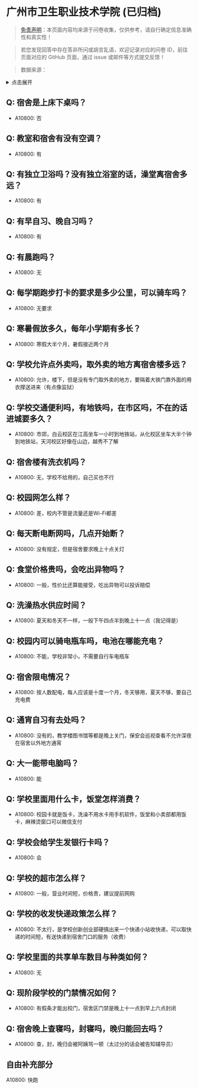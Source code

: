 # 广州市卫生职业技术学院 (已归档)

> [免责声明](https://colleges.chat/#_3)：本页面内容均来源于问卷收集，仅供参考，请自行确定信息准确性和真实性！

> 若您发现回答中存在答非所问或胡言乱语，欢迎记录对应的问卷 ID，前往页面对应的 GitHub 页面，通过 issue 或邮件等方式提交反馈！

> 数据来源：

<details><summary>点击展开</summary>
<ul>
<li>A10800: 匿名 (2022 年 06 月)</li>
</ul>
</details>

## Q: 宿舍是上床下桌吗？

- A10800: 否

## Q: 教室和宿舍有没有空调？

- A10800: 有

## Q: 有独立卫浴吗？没有独立浴室的话，澡堂离宿舍多远？

- A10800: 有

## Q: 有早自习、晚自习吗？

- A10800: 有

## Q: 有晨跑吗？

- A10800: 无

## Q: 每学期跑步打卡的要求是多少公里，可以骑车吗？

- A10800: 无要求

## Q: 寒暑假放多久，每年小学期有多长？

- A10800: 寒假大半个月，暑假接近两个月

## Q: 学校允许点外卖吗，取外卖的地方离宿舍楼多远？

- A10800: 允许，楼下，但是没有专门取外卖的地方，要隔着大铁门靠外面的用衣撑送进来（有点像监狱）

## Q: 学校交通便利吗，有地铁吗，在市区吗，不在的话进城要多久？

- A10800: 市郊，白云校区在江高坐车一小时到地铁站，从化校区坐车大半个钟到地铁站，天河校区好像在山边，越秀不了解

## Q: 宿舍楼有洗衣机吗？

- A10800: 无，学校不给用的，自己买也不行

## Q: 校园网怎么样？

- A10800: 差，校内不管是流量还是Wi-Fi都差

## Q: 每天断电断网吗，几点开始断？

- A10800: 没有规定，但是宿舍要求晚上十点关灯

## Q: 食堂价格贵吗，会吃出异物吗？

- A10800: 一般，性价比还算能接受，吃出异物可以投诉赔偿

## Q: 洗澡热水供应时间？

- A10800: 夏天和冬天不一样，一般下午四点半到晚上十一点（我记得是）

## Q: 校园内可以骑电瓶车吗，电池在哪能充电？

- A10800: 不能，学校非常小，不需要自行车电瓶车

## Q: 宿舍限电情况？

- A10800: 按人数配电，每人应该是十度一个月，冬天够用，夏天不够，要自己充电费

## Q: 通宵自习有去处吗？

- A10800: 没有的，教学楼图书馆等都是晚上关门，保安会巡视查看不允许深夜在宿舍以外地方通宵

## Q: 大一能带电脑吗？

- A10800: 能

## Q: 学校里面用什么卡，饭堂怎样消费？

- A10800: 校园卡就是饭卡，洗澡不用水卡用手机软件，饭堂和小卖部都用饭卡，麻辣烫窗口可以微信支付

## Q: 学校会给学生发银行卡吗？

- A10800: 会

## Q: 学校的超市怎么样？

- A10800: 一般，营业时间短，价格贵，建议提前网购

## Q: 学校的收发快递政策怎么样？

- A10800: 不太行，是学校创新创业部硬搞出来一个快递小站收快递，可以取快递的时间短，有送快递到宿舍门口的服务（收费）

## Q: 学校里面的共享单车数目与种类如何？

- A10800: 无

## Q: 现阶段学校的门禁情况如何？

- A10800: 有假条才能出校门，宿舍区门禁是晚上十一点到早上六点封闭

## Q: 宿舍晚上查寝吗，封寝吗，晚归能回去吗？

- A10800: 查，封，晚归会被阿姨骂一顿（太过分的话会被告知辅导员）

## 自由补充部分

A10800: 快跑